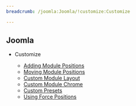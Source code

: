 ```yaml
---
breadcrumb: /joomla:Joomla/!customize:Customize

---
```


Joomla
------

* Customize

    - [Adding Module Positions]()
    - [Moving Module Positions](moving_module_positions.md)
    - [Custom Module Layout](custom_module_layout.md)
    - [Custom Module Chrome](custom_module_chrome.md)
    - [Custom Presets](custom_presets.md)
    - [Using Force Positions](using_force_positions.md)
